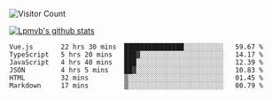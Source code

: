 ![Visitor Count](https://profile-counter.glitch.me/Lpmvb/count.svg)

[![Lpmvb's github stats](https://github-readme-stats.vercel.app/api?username=lpmvb&show_icons=true&title_color=fff&icon_color=79ff97&text_color=9f9f9f&bg_color=151515)](https://github.com/anuraghazra/github-readme-stats)

<!--
Here are some ideas to get you started:

- 🔭 I’m currently working on ...
- 🌱 I’m currently learning ...
- 👯 I’m looking to collaborate on ...
- 🤔 I’m looking for help with ...
- 💬 Ask me about ...
- 📫 How to reach me: ...
- 😄 Pronouns: ...
- ⚡ Fun fact: ...
-->

<!--START_SECTION:waka-->

```text
Vue.js       22 hrs 30 mins  ███████████████░░░░░░░░░░   59.67 %
TypeScript   5 hrs 20 mins   ███▓░░░░░░░░░░░░░░░░░░░░░   14.17 %
JavaScript   4 hrs 40 mins   ███░░░░░░░░░░░░░░░░░░░░░░   12.39 %
JSON         4 hrs 5 mins    ██▓░░░░░░░░░░░░░░░░░░░░░░   10.83 %
HTML         32 mins         ▒░░░░░░░░░░░░░░░░░░░░░░░░   01.45 %
Markdown     17 mins         ▒░░░░░░░░░░░░░░░░░░░░░░░░   00.79 %
```

<!--END_SECTION:waka-->

